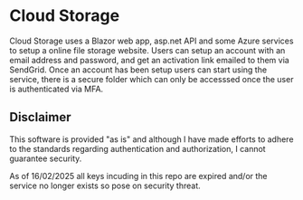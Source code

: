 # Cloud Storage
Cloud Storage uses a Blazor web app, asp.net API and some Azure services to setup a online file storage website. Users can setup an account with an email address and password, and get an activation link emailed to them via SendGrid. Once an account has been setup users can start using the service, there is a secure folder which can only be accesssed once the user is authenticated via MFA. 

## 

## Disclaimer
This software is provided "as is" and although I have made efforts to adhere to the standards regarding authentication and authorization, I cannot guarantee security.

As of 16/02/2025 all keys incuding in this repo are expired and/or the service no longer exists so pose on security threat.
